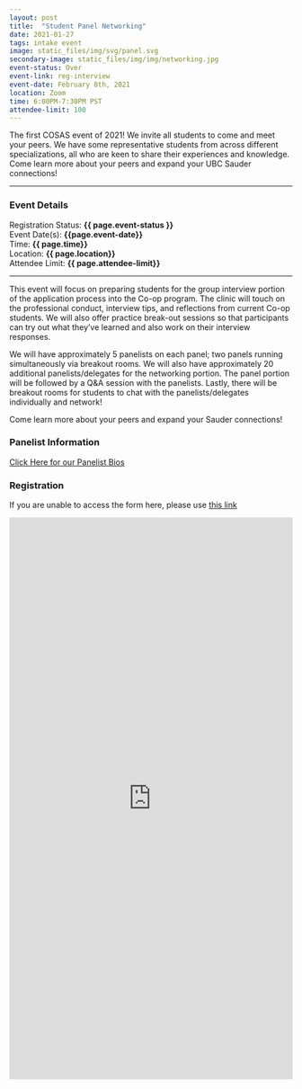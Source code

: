 ```yaml
---
layout: post
title:  "Student Panel Networking"
date: 2021-01-27
tags: intake event
image: static_files/img/svg/panel.svg
secondary-image: static_files/img/img/networking.jpg
event-status: Over
event-link: reg-interview
event-date: February 8th, 2021
location: Zoom
time: 6:00PM-7:30PM PST
attendee-limit: 100
---
```


The first COSAS event of 2021! We invite all students to come and meet your peers. We have some representative students from across different specializations, all who are keen to share their experiences and knowledge. Come learn more about your peers and expand your UBC Sauder connections!

* * *

### Event Details

Registration Status: **{{ page.event-status }}**  
Event Date(s): **{{page.event-date}}**  
Time: **{{ page.time}}**  
Location: **{{ page.location}}**   
Attendee Limit: **{{ page.attendee-limit}}**  

* * *

This event will focus on preparing students for the group interview portion of the application process into the Co-op program. The clinic will touch on the professional conduct, interview tips, and reflections from current Co-op students. We will also offer practice break-out sessions so that participants can try out what they’ve learned and also work on their interview responses. 

We will have approximately 5 panelists on each panel; two panels running simultaneously via breakout rooms. We will also have approximately 20 additional panelists/delegates for the networking portion. The panel portion will be followed by a Q&A session with the panelists. Lastly, there will be breakout rooms for students to chat with the panelists/delegates individually and network!

Come learn more about your peers and expand your Sauder connections! 

### Panelist Information

<a class="mx-auto btn btn-primary text-dark" href="{{ site.baseurl }}/static_files/other/Panelists.pdf">Click Here for our Panelist Bios</a>

### Registration

If you are unable to access the form here, please use [this link](https://forms.gle/zPsHZCuWxsrA7wr9A)

<iframe class="mx-auto d-block" src="https://docs.google.com/forms/d/e/1FAIpQLScK2ko9i-ltMSg1k9QMvDNj_O3jMPs-G7OIcJ3kwZ57Oohf8w/viewform?embedded=true" width="100%" height="1000" frameborder="0" marginheight="0" marginwidth="0">Loading…</iframe>